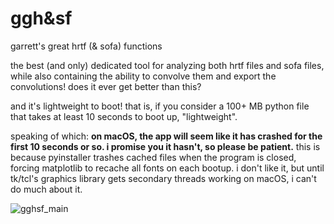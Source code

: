 # ggh&sf
garrett's great hrtf (& sofa) functions

the best (and only) dedicated tool for analyzing both hrtf files and sofa files, while also containing the ability to convolve them and export the convolutions! does it ever get better than this?

and it's lightweight to boot! that is, if you consider a 100+ MB python file that takes at least 10 seconds to boot up, "lightweight".

speaking of which: **on macOS, the app will seem like it has crashed for the first 10 seconds or so. i promise you it hasn't, so please be patient.**
this is because pyinstaller trashes cached files when the program is closed, forcing matplotlib to recache all fonts on each bootup. i don't like it, but until tk/tcl's graphics library gets secondary threads working on macOS, i can't do much about it. 

![gghsf_main](https://github.com/user-attachments/assets/d64cbff4-215c-4469-9119-f5f56db2ea23)
